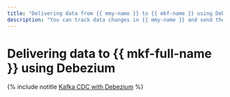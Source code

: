 ```yaml
---
title: "Delivering data from {{ mmy-name }} to {{ mkf-name }} using Debezium"
description: "You can track data changes in {{ mmy-name }} and send them to {{ mkf-name }} using Change Data Capture on Debezium."
---
```


# Delivering data to {{ mkf-full-name }} using Debezium

{% include notitle [Kafka CDC with Debezium](../../_tutorials/dataplatform/debezium-mmy.md) %}
